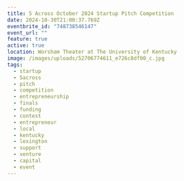 ```yaml
---
title: 5 Across October 2024 Startup Pitch Competition
date: 2024-10-30T21:00:37.769Z
eventbrite_id: "748738546147"
event_url: ""
feature: true
active: true
location: Worsham Theater at The University of Kentucky
image: /images/uploads/52706774611_e726c8df00_c.jpg
tags:
  - startup
  - 5across
  - pitch
  - competition
  - entrepreneurship
  - finals
  - funding
  - contest
  - entrepreneur
  - local
  - kentucky
  - lexington
  - support
  - venture
  - capital
  - event
---
```

